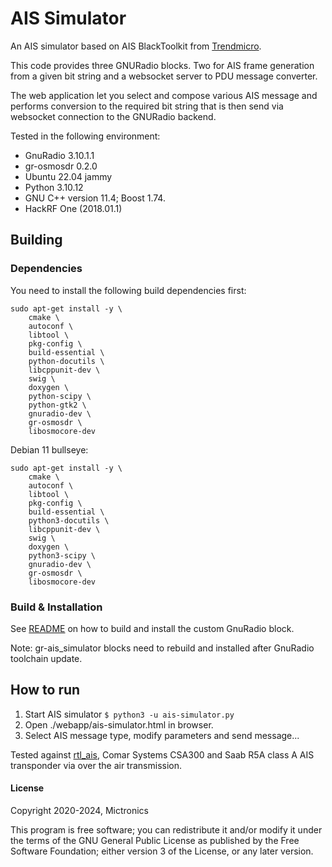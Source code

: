 # AIS Simulator

An AIS simulator based on AIS BlackToolkit from [Trendmicro](https://github.com/trendmicro/ais).

This code provides three GNURadio blocks. Two for AIS frame generation from a given bit string and
a websocket server to PDU message converter.

The web application let you select and compose various AIS message and performs conversion to the required bit string that is then send via websocket connection to the GNURadio backend.

Tested in the following environment:

- GnuRadio 3.10.1.1
- gr-osmosdr 0.2.0
- Ubuntu 22.04 jammy
- Python 3.10.12
- GNU C++ version 11.4; Boost 1.74.
- HackRF One (2018.01.1)

## Building

### Dependencies

You need to install the following build dependencies first:

```
sudo apt-get install -y \
    cmake \
    autoconf \
    libtool \
    pkg-config \
    build-essential \
    python-docutils \
    libcppunit-dev \
    swig \
    doxygen \
    python-scipy \
    python-gtk2 \
    gnuradio-dev \
    gr-osmosdr \
    libosmocore-dev
```

Debian 11 bullseye:

```
sudo apt-get install -y \
    cmake \
    autoconf \
    libtool \
    pkg-config \
    build-essential \
    python3-docutils \
    libcppunit-dev \
    swig \
    doxygen \
    python3-scipy \
    gnuradio-dev \
    gr-osmosdr \
    libosmocore-dev
```

### Build & Installation

See [README](gr-ais_simulator/README.md) on how to build and install the custom GnuRadio block.

Note: gr-ais_simulator blocks need to rebuild and installed after GnuRadio toolchain update.

## How to run

1. Start AIS simulator `$ python3 -u ais-simulator.py`
2. Open ./webapp/ais-simulator.html in browser.
3. Select AIS message type, modify parameters and send message...

Tested against [rtl_ais](https://github.com/dgiardini/rtl-ais), Comar Systems CSA300
and Saab R5A class A AIS transponder via over the air transmission.

#### License

Copyright 2020-2024, Mictronics

This program is free software; you can redistribute it and/or
modify it under the terms of the GNU General Public License
as published by the Free Software Foundation; either version 3
of the License, or any later version.
